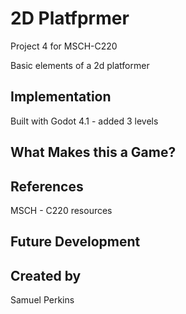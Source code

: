 # 2D Platfprmer
Project 4 for MSCH-C220

Basic elements of a 2d platformer 



## Implementation
Built with Godot 4.1 - added 3 levels 

## What Makes this a Game?

## References

MSCH - C220 resources 

## Future Development

## Created by
Samuel Perkins

